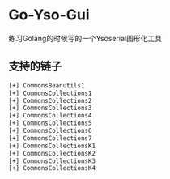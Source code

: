 # Go-Yso-Gui
练习Golang的时候写的一个Ysoserial图形化工具

## 支持的链子
```bash
[+] CommonsBeanutils1
[+] CommonsCollections1
[+] CommonsCollections2
[+] CommonsCollections3
[+] CommonsCollections4
[+] CommonsCollections5
[+] CommonsCollections6
[+] CommonsCollections7
[+] CommonsCollectionsK1
[+] CommonsCollectionsK2
[+] CommonsCollectionsK3
[+] CommonsCollectionsK4
```
